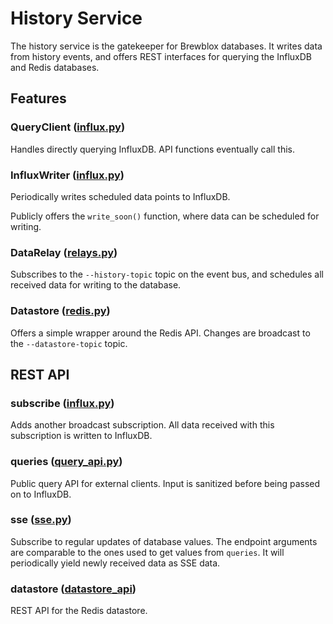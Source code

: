 # History Service

The history service is the gatekeeper for Brewblox databases. It writes data from history events, and offers REST interfaces for querying the InfluxDB and Redis databases.

## Features

### QueryClient ([influx.py](./brewblox_history/influx.py))

Handles directly querying InfluxDB. API functions eventually call this.

### InfluxWriter ([influx.py](./brewblox_history/influx.py))

Periodically writes scheduled data points to InfluxDB.

Publicly offers the `write_soon()` function, where data can be scheduled for writing.

### DataRelay ([relays.py](./brewblox_history/relays.py))

Subscribes to the `--history-topic` topic on the event bus, and schedules all received data for writing to the database.

### Datastore ([redis.py](./brewblox_history/redis.py))

Offers a simple wrapper around the Redis API.
Changes are broadcast to the `--datastore-topic` topic.

## REST API

### subscribe ([influx.py](./brewblox_history/influx.py))

Adds another broadcast subscription. All data received with this subscription is written to InfluxDB.

### queries ([query_api.py](./brewblox_history/query_api.py))

Public query API for external clients. Input is sanitized before being passed on to InfluxDB.

### sse ([sse.py](./brewblox_history/sse.py))

Subscribe to regular updates of database values. The endpoint arguments are comparable to the ones used to get values from `queries`. It will periodically yield newly received data as SSE data.

### datastore ([datastore_api](./brewblox_history/datastore_api.py))

REST API for the Redis datastore.
